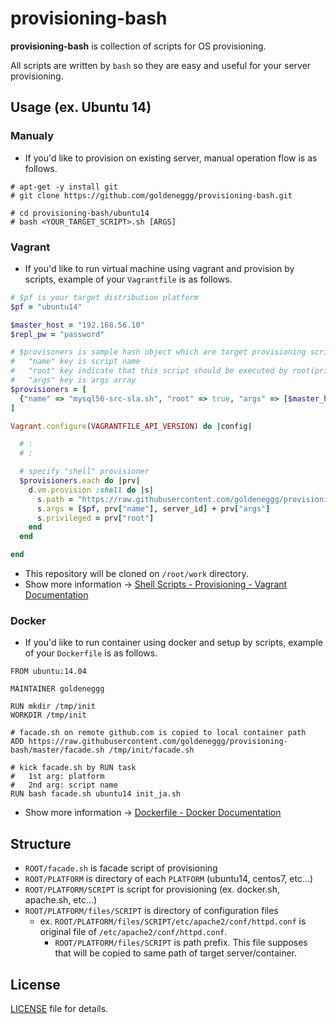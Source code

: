 provisioning-bash
==========
__provisioning-bash__ is collection of scripts for OS provisioning.

All scripts are written by `bash` so they are easy and useful for your server provisioning.


## Usage (ex. Ubuntu 14)

### Manualy

* If you'd like to provision on existing server, manual operation flow is as follows.

```
# apt-get -y install git
# git clone https://github.com/goldeneggg/provisioning-bash.git

# cd provisioning-bash/ubuntu14
# bash <YOUR_TARGET_SCRIPT>.sh [ARGS]
```

### Vagrant

* If you'd like to run virtual machine using vagrant and provision by scripts, example of your `Vagrantfile` is as follows.

```ruby
# $pf is your target distribution platform
$pf = "ubuntu14"

$master_host = "192.168.56.10"
$repl_pw = "password"

# $provisoners is sample hash object which are target provisioning scripts you'd like to run on your machine
#   "name" key is script name
#   "root" key indicate that this script should be executed by root(privilledged) user
#   "args" key is args array
$provisioners = [
  {"name" => "mysql56-src-sla.sh", "root" => true, "args" => [$master_host, $repl_pw]}
]

Vagrant.configure(VAGRANTFILE_API_VERSION) do |config|

  # :
  # :

  # specify "shell" provisioner
  $provisioners.each do |prv|
    d.vm.provision :shell do |s|
      s.path = "https://raw.githubusercontent.com/goldeneggg/provisioning-bash/master/facade.sh"
      s.args = [$pf, prv["name"], server_id] + prv["args"]
      s.privileged = prv["root"]
    end
  end

end
```

* This repository will be cloned on `/root/work` directory.
* Show more information -> [Shell Scripts - Provisioning - Vagrant Documentation](https://docs.vagrantup.com/v2/provisioning/shell.html)

### Docker

* If you'd like to run container using docker and setup by scripts, example of your `Dockerfile` is as follows.

```shell
FROM ubuntu:14.04

MAINTAINER goldeneggg

RUN mkdir /tmp/init
WORKDIR /tmp/init

# facade.sh on remote github.com is copied to local container path
ADD https://raw.githubusercontent.com/goldeneggg/provisioning-bash/master/facade.sh /tmp/init/facade.sh

# kick facade.sh by RUN task
#   1st arg: platform
#   2nd arg: script name
RUN bash facade.sh ubuntu14 init_ja.sh
```

* Show more information -> [Dockerfile - Docker Documentation](https://docs.docker.com/reference/builder/)


## Structure

* `ROOT/facade.sh` is facade script of provisioning
* `ROOT/PLATFORM` is directory of each `PLATFORM` (ubuntu14, centos7, etc...)
* `ROOT/PLATFORM/SCRIPT` is script for provisioning (ex. docker.sh, apache.sh, etc...)
* `ROOT/PLATFORM/files/SCRIPT` is directory of configuration files
    * ex. `ROOT/PLATFORM/files/SCRIPT/etc/apache2/conf/httpd.conf` is original file of `/etc/apache2/conf/httpd.conf`.
        * `ROOT/PLATFORM/files/SCRIPT` is path prefix. This file supposes that will be copied to same path of target server/container.


## License

[LICENSE](LICENSE) file for details.
